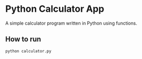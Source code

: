 # Python Calculator App

A simple calculator program written in Python using functions.

## How to run
```bash
python calculator.py
